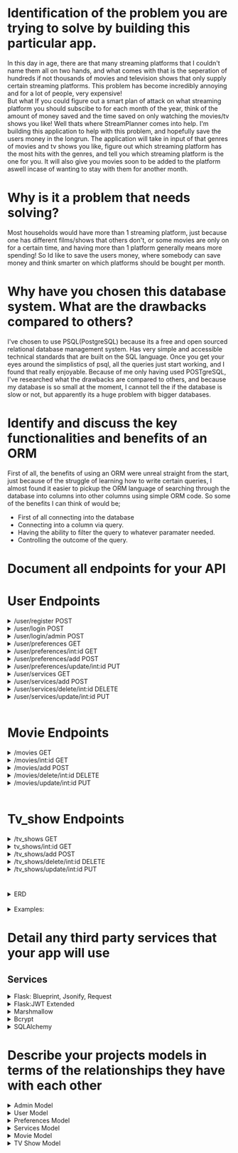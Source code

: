 # Identification of the problem you are trying to solve by building this particular app.

In this day in age, there are that many streaming platforms that I couldn't name them all on two hands, and what comes with that is the seperation of hundreds if not thousands of movies and television shows that only supply certain streaming platforms. This problem has become incredibly annoying and for a lot of people, very expensive! 
<br>
But what If you could figure out a smart plan of attack on what streaming platform you should subscibe to for each month of the year, think of the amount of money saved and the time saved on only watching the movies/tv shows you like! Well thats where StreamPlanner comes into help. I'm building this application to help with this problem, and hopefully save the users money in the longrun. The application will take in input of that genres of movies and tv shows you like, figure out which streaming platform has the most hits with the genres, and tell you which streaming platform is the one for you. It will also give you movies soon to be added to the platform aswell incase of wanting to stay with them for another month. 

# Why is it a problem that needs solving?

Most households would have more than 1 streaming platform, just because one has different films/shows that others don't, or some movies are only on for a certain time, and having more than 1 platform generally means more spending! So Id like to save the users money, where somebody can save money and think smarter on which platforms should be bought per month.

# Why have you chosen this database system. What are the drawbacks compared to others?

I've chosen to use PSQL(PostgreSQL) because its a free and open sourced relational database management system. Has very simple and accessible technical standards that are built on the SQL language. Once you get your eyes around the simplistics of psql, all the queries just start working, and I found that really enjoyable. Because of me only having used POSTgreSQL, I've researched what the drawbacks are compared to others, and because my database is so small at the moment, I cannot tell the if the database is slow or not, but apparently its a huge problem with bigger databases.

# Identify and discuss the key functionalities and benefits of an ORM

First of all, the benefits of using an ORM were unreal straight from the start, just because of the struggle of learning how to write certain queries, I almost found it easier to pickup the ORM language of searching through the database into columns into other columns using simple ORM code. So some of the benefits I can think of would be;
- First of all connecting into the database
- Connecting into a column via query.
- Having the ability to filter the query to whatever paramater needed.
- Controlling the outcome of the query.

# Document all endpoints for your API

# User Endpoints
<details>
<summary>/user/register POST</summary>

Starts off with loading the user schema, which has the information required to create a user. From there we create the user with a query, this query also has an if statement which will only go off if the username is already in use. The same route is done witht he email.

If the user puts in all a new username and email, following with passsword,dob,country, the user will be created.

Once created a token is created for the user with the time of the code given: 1 day.
</details>
<details>
<summary>/user/login POST</summary>

Loads the user schema just like the route above. IF statement is prompted for username and password. The user needs to be in the database to pass this process. If you type in the wrong username or password, you will get an error telling you have the wrong details. If you type in a username and password thats on the database you will be given a token to proceed.
</details>
<details>
<summary>/user/login/admin POST</summary>

Different from the above routes, this one is for admin users. No register available for this action, only hardcoded logins available. 

Starts of getting the information from the admin schema. Same run through as a user, but now its with the Admin tag. If not correct details gives errors. Once logged in you will recieve a token which has the ability to add/delete/update certain controllers.
</details>
<details>
<summary>/user/preferences GET</summary>

JWT token needed, whatever token is linked with the user will have access to the preferences settings.
This route will query all the preferences attatched to the users token, and return it in jsonify.
</details>
<details>
<summary>/user/preferences/int:id GET</summary>

Because I don't want users being able to add to the database, I call for JWT, for all of my instances with authentication I use "@jwt_required()" which makes sure the only user who is allowed to add to this is the ones with "Admin" token. If you do not have the admin token, you will be given an permission error.

Works the same as above, but only queries the ID attatched to the route.
</details>
<details>
<summary>/user/preferences/add POST </summary>

Starts off the route with JWT authentication, in this case its only asking for a user token. If you don't have a user token you will get an error. 

Opening up the preference schema with the load functions (request.json) then into the model "Preference" where all of the fields "Action, adventure, comedy, fantasy, horror, mystery, drama, science_fiction" can be added. Then the database adds the post, commits it then dumps it with jsonify.
</details>
<details>
<summary>/user/preferences/update/int:id PUT</summary>
 TO BE ADDED
</details>
<details>
<summary>/user/services GET</summary>

Querys all of the data in services, then dumps it with jsonify.
</details>
<details>
<summary>/user/services/add POST</summary>

Because I don't want users being able to add to the database, I call for JWT, for all of my instances with authentication I use "@jwt_required()" which makes sure the only user who is allowed to add to this is the ones with "Admin" token. If you do not have the admin token, you will be given an permission error.

Next up is loading the services schema to get the information. Once thats done, the route opens up the Services model, and the needed information about the model to post. the name, price and description. Once this information is loaded up, its added and committed, then dumped using jsonify.
</details>
<details>
<summary>/user/services/delete/int:id DELETE</summary>

Same as above route, needing the admin token, so JWT is authenticating this route aswell. Once connected with an admin token, once adding the ID to the route e.g www.streamplanner.com/services/delete/5, it will delete the ID attatched to the service_id, this being service_id #5. Once the route has been successfully executed, its deleted the service_id from the database, committing and saving the server and prompting with a message of "Movie had been deleted..."
</details>
<details>
<summary>/user/services/update/int:id PUT</summary>

Admin token needed again, JWT authentication. Once connected, fields are loaded with the service schema, then the fields that need to be placed in the put request. "Name, price, description" onces submitted, the route is committed and published by jsonify.
</details>
<br>

# Movie Endpoints
<details>
<summary>/movies GET</summary>

Because this route doesnt need to be authenticated, I haven't put jwt_required. Anybody can view the database for movies. 

If a user wants to search via the movies route with custom parameters, I've added in query strings, eg. movies?genre=Comedy, If you type something out of the three parameters, it will come up with an error.

Apart from that, the movies list is queried by the model, and dumped via jsonify and movies_schema.
</details>
<details>
<summary>/movies/int:id GET </summary>

Same as above, but no query strings, and works only with IDs, for search purposes only. movies/3 would responed with the movie id relating to 3.
</details>
<details>
<summary>/movies/add POST </summary>

As talked about above, JWT is called upon for authentication, because I don't want everybody to have the ability to add to the database, only admin tokens have the privelege. If an admin token isn't provided here, you'll get a permission error.

Once an acceptable admin token is provided, the movie schema loads with a json request, once inside the schema, we have access to the Movie model, where the fields of the movie are asked for the post. Fields include "Title, genre, genre, and service_id". Admins have access to the services list, therefor can add the service_id to the movie.

Once thats completed, the movie is added to the database, committed, then returned with a jsonify of the movie_schema.
</details>
<details>
<summary>/movies/delete/int:id DELETE</summary>

Same as POST, authentication required by an admin, once accepted in, the movie is deleted via what movie_id is published in the route. If an ID is prompted in the route thats not in the database, an error "movie not found" will prompt. Once an acceptable ID is provided, the movie is deleted with the session delete into session committing to the database, with a prompt of "Movie has been deleted.."
</details>
<details>
<summary>/movies/update/int:id PUT</summary>

Admin token needed again, JWT authentication. Once connected, fields are loaded with the service schema, then the fields that need to be placed in the put request. "title, genre, date_added, and service id" onces submitted, the route is committed and published by jsonify.
</details>
<br>

# Tv_show Endpoints
<details>
<summary>/tv_shows GET</summary>

Because this route doesnt need to be authenticated, I haven't put jwt_required. Anybody can view the database for movies. 

If a user wants to search via the movies route with custom parameters, I've added in query strings, eg. movies?genre=Comedy, If you type something out of the three parameters, it will come up with an error.

Apart from that, the tv_show list is queried by the model, and dumped via jsonify and tv_shows_schema.
</details>
<details>
<summary>tv_shows/int:id GET </summary>

Same as above, but no query strings, and works only with IDs, for search purposes only. tv_show/3 would responed with the tv_show id relating to 3.
</details>
<details>
<summary>/tv_shows/add POST </summary>

As talked about above, JWT is called upon for authentication, because I don't want everybody to have the ability to add to the database, only admin tokens have the privelege. If an admin token isn't provided here, you'll get a permission error.

Once an acceptable admin token is provided, the tv_show schema loads with a json request, once inside the schema, we have access to the TV Show model, where the fields of the movie are asked for the post. Fields include "Title, genre, genre, and service_id". Admins have access to the services list, therefor can add the service_id to the tv_show.

Once thats completed, the tv_show is added to the database, committed, then returned with a jsonify of the tv_show_schema.
</details>
<details>
<summary>/tv_shows/delete/int:id DELETE</summary>

Same as POST, authentication required by an admin, once accepted in, the tv_show is deleted via what tv_show_id is published in the route. If an ID is prompted in the route thats not in the database, an error "tv_show not found" will prompt. Once an acceptable ID is provided, the tv_show is deleted with the session delete into session committing to the database, with a prompt of "TV show has been deleted.."
</details>
<details>
<summary>/tv_shows/update/int:id PUT</summary>
<br>
Admin token needed again, JWT authentication. Once connected, fields are loaded with the service schema, then the fields that need to be placed in the put request. "title, genre, date_added, and service id" onces submitted, the route is committed and published by jsonify.
</details>

#

<details>
<summary>ERD</summary>

![ERD](/screenshots/ERD.png)

The USERS table in my ERD is the starting block for this API, without the user theres no point in the database. The users details all have a part to play in the product, especially when one to many relationship with the Preference table, the preferences for each user allows the database to store seperate data for each user and what types of movies/tv shows via genre they like. The structure of StreamPlanner truly runs of what types of genre the user likes.

The Movie and TV Show tables are spitting images of eachother apart from the PrimaryKeys. They both need to be a part of the database, all streaming services do is produce tv shows/movies for you, and this is our way of doing that. But each of these movie IDs and TV IDs need a service provider, thats where the one to many relationship comes from, the Services table. An admin of the database has access to addding a service tag to each movie, and this service tag is what makes the application, shows you where the movies/tv shows are available and for what price.
</details>
<br>

<details>
<summary>Examples:</summary>

![image](screenshots/examplemovie.png)
![image](screenshots/exampletv.png)
</details>

#

# Detail any third party services that your app will use

## Services
<details>
<summary>Flask: Blueprint, Jsonify, Request</summary>

Blueprint
 - has been used in all of my controllers, without Blueprint, my routes would struggle to find the right way to be published. After registering each controller with a seperate url, I'm then given access to the ability of decorating my route.

Jsonify
- has been used in all of my controllers. Jsonify is used to serialize my data into "Javascript Object Notation" then wraps it in a response object. To simplify this, it turns my data into a more readable data.

Request
- Has been used in all of my controllers, have used it in all my of query strings, request is the function that sending all the data to the server, so without this function, I'm in a world of pain. Request was also used in all of the load functions 'request.json' same again this is doing the same function, but turning it into json.

</details>
<details>
<summary>Flask:JWT Extended</summary>

Create Access Token
- Creating an access token is the way of authenticating what kind of user you are, and who you are, Create access token is used when creating a user, this users id gets attatched to a token for a maximum of 1day at a time. Same thing works for the admin, generating a token will give a access token just for admins. 

JWT manager
- Is a key part to my database, all of the controllers are authenticated via a token. JWT manager makes storing and retrieving these said tokens easier. 

JWT required
- Is the other side of the access token, authenticating with JWT required is making sure all of the desired routes that I think need authentication have it. So calling for JWT required gives me the ability to add that step forward on only allowing certain users in. I've used this in all of my POST and PUT methods, some others, but mainly them. Mainly for authentication for the admin token.

Get JWT Identity
- Another side of the authentication proccess, this is the method of how you authenticate if the admin token is correct or not, (Well thats how I've been using it). Authenticates the token to make sure only "Admin" tokens are allowed into the route.

</details>
<details>
<summary>Marshmallow</summary>

- I've used Marshmallow system in Flask to create all of my Schemas. Marshmallow validates my data and helps my data with organization.

</details>
<details>
<summary>Bcrypt</summary>

- Bcrypt is used for encypting the users passwords, it encryps with a hashing proccess called upon with "generate_password_hash", this stores the password in the database with a hashed password, so just incase a data leak or potential hacking in the system, the users passwords are safe and encrypted.

</details>
<details>
<summary>SQLAlchemy</summary>

- this library is the absolute backbone of this API, its the joining product of my database and my code. Its the main ORM of my product and it cannot run without it. 
</details>

# Describe your projects models in terms of the relationships they have with each other

<details>
<summary>Admin Model</summary>

This model is very simple, is linked with nothing else in the database.

Admin_ID = a Integer which is the primary key, this id has access to all of the adding/deleting/updating features on streamplanner.

Username = only one admin, so the username will always be admin.
 
password = is hidden with the bcrypt library.
</details>
<details>
<summary> User Model </summary>

This model steps it up a little bit, most of the data saved in the database will link up in someway down the path.

User_id = the primary key, this ID is the way you will be starting the linking proccess to Streamplanner.
I decided not to add first and last name to this model as it's not needed, no point asking for something thats not needed.

Username is a unique string that links the username to the users account.

Email adress is also a unique string that is a pivital part of the sign up, an email address is a good way of authenticating who the user is incase of loss of password, or loss of username. Its also a great way of notifiying a user on up coming movies/tv shows.

password = is hidden with the bcrypt library.

dob is a way of authenticating age, incase for later on down the path If movies that have an age description on them, we can filter out the movies/tv shows. e.g If a Movie Is MA15+, and the user is only 14 years of age, it wont show these types of movies.

Country is also another way of authenticating, but for this case where you are in the world, at the moment all the streaming services are the ones only located in Australia, or the ones available for Australians. But potentially one day I can filter the ones not available in your area.
 
</details>

<details>
<summary>Preferences Model</summary>

Preference_id  is the primary key this key will be used to link the preferences with the user, then onto the final product.

The next 8 parts of the model are all types of genres [Action, Adventure, Comedy, Fantasy, Horror, Mystery, Drama, Science Fiction] which are all true/false factors (boolean) this is to show what genres you like and dont like, this data is what helps produce the final product on what streaming platforms you should go with.

The User_id is the ForeignKey of the preferences model, this is the way of linking the user to the preferences.
</details>
<details>
<summary>Services Model</summary>

Because of the way the API is structured, the streaming services have an ID and are only accessible via the admin, so all of the services are attatched to a "Service_id", This ID is the primary key for the services model, and a pivital part of my API.

The name of the service is a mandatory part of the service model, you can't pick which service you want without knowing the name.

The price column was added incase the user had a price range they wanted to work with.

Description column was added for a short little bio, or later on down the track added for what parts of the world its available in.
</details>
<details>
<summary>Movie Model</summary>

Movie_ID is the primary key for the movie model, this ID is the linking factor for the movie titles generically.

Title is the name of the movie

Genre, now this is a major column for my API, this genre links with the booleans in the preferences to produce what services you should buy. If the movie is a Comedy, and you like comedy movies/tv shows, this will show all the movies/tvshows on the database with the comedy genre.

Date_added, is there for the feature of what date the film came out, plus a bonus of potentially adding in a futures or an up coming route which shows movies/tvshows that are coming out.

Service_id, the ForeignKey for the movie table, this ID is linked with the service provider of which the movie is currently on, and will show in the final product.
</details>
<details>
<summary>TV Show Model</summary>

Tv_show_ID is the primary key for the TVSHOW model, this ID is the linking factor for the tv shows titles generically.

Title is the name of the tv show

Genre, now this is a major column for my API, this genre links with the booleans in the preferences to produce what services you should buy. If the tv show is a Comedy, and you like comedy movies/tv shows, this will show all the movies/tvshows on the database with the comedy genre.

Date_added, is there for the feature of what date the film came out, plus a bonus of potentially adding in a futures or an up coming route which shows movies/tvshows that are coming out.

Service_id, the ForeignKey for the tv show table, this ID is linked with the service provider of which the tv show is currently on, and will show in the final product.
</details>




